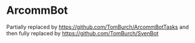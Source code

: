 # ArcommBot
 
Partially replaced by https://github.com/TomBurch/ArcommBotTasks and then fully replaced by https://github.com/TomBurch/SvenBot
